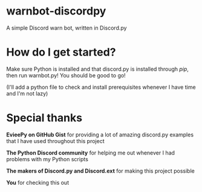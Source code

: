 # warnbot-discordpy
A simple Discord warn bot, written in Discord.py

# How do I get started?
Make sure Python is installed and that discord.py is installed through *pip*, then run warnbot.py! You should be good to go!

(I'll add a python file to check and install prerequisites whenever I have time and I'm not lazy)

# Special thanks
**EvieePy on GitHub Gist** for providing a lot of amazing discord.py examples that I have used throughout this project

**The Python Discord community** for helping me out whenever I had problems with my Python scripts

**The makers of Discord.py and Discord.ext** for making this project possible

**You** for checking this out